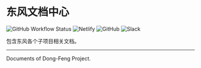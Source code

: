 # 东风文档中心

![GitHub Workflow Status](https://img.shields.io/github/workflow/status/dongfeng-project/documents/Lint?style=flat-square)
![Netlify](https://img.shields.io/netlify/d938cd1d-452a-4453-8b61-4df7bacaac43?style=flat-square)
![GitHub](https://img.shields.io/github/license/dongfeng-project/documents?style=flat-square)
![Slack](https://img.shields.io/badge/slack-join_chat-brightgreen?style=flat-square&link=https://join.slack.com/t/dong-feng/shared_invite/enQtODI5MjQwNDE5MTQxLWE2YWE5YWM2MDY4NTBhOTI0ODhmY2I1ZDQ1NTQ4YmY1ZmVlNTJkMzNiZjYxODgwYzgwODJhZTA4MDEzNTJmMTA)

包含东风各个子项目相关文档。

---

Documents of Dong-Feng Project.
